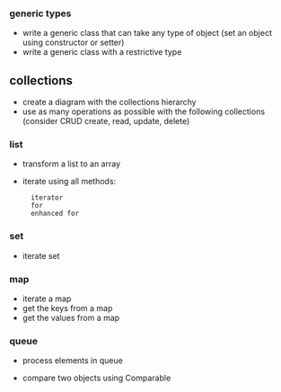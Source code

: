 ### generic types

- write a generic class that can take any type of object (set an object using constructor or setter)
- write a generic class with a restrictive type

## collections

- create a diagram with the collections hierarchy
- use as many operations as possible with the following collections
  (consider CRUD create, read, update, delete)

### list

- transform a list to an array
- iterate using all methods:

        iterator
        for
        enhanced for

### set

- iterate set

### map

- iterate a map
- get the keys from a map
- get the values from a map

### queue

- process elements in queue

- compare two objects using Comparable
